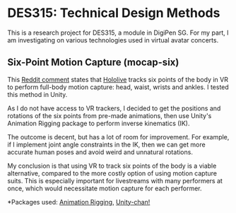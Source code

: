 # DES315: Technical Design Methods

This is a research project for DES315, a module in DigiPen SG.
For my part, I am investigating on various technologies used in virtual avatar concerts.

## Six-Point Motion Capture (mocap-six)

This [Reddit comment](https://www.reddit.com/r/Hololive/comments/ikve6v/comment/gibr0dr/) states that [Hololive](https://en.hololive.tv/) tracks six points of the body in VR to perform full-body motion capture: head, waist, wrists and ankles. I tested this method in Unity.

As I do not have access to VR trackers, I decided to get the positions and rotations of the six points from pre-made animations, then use Unity's Animation Rigging package to perform inverse kinematics (IK).

The outcome is decent, but has a lot of room for improvement. For example, if I implement joint angle constraints in the IK, then we can get more accurate human poses and avoid weird and unnatural rotations.

My conclusion is that using VR to track six points of the body is a viable alternative, compared to the more costly option of using motion capture suits. This is especially important for livestreams with many performers at once, which would necessitate motion capture for each performer.

*Packages used: [Animation Rigging](https://docs.unity3d.com/Packages/com.unity.animation.rigging@latest), [Unity-chan!](https://assetstore.unity.com/packages/3d/characters/unity-chan-model-18705)
